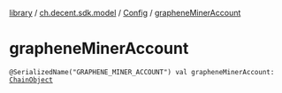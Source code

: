 [library](../../index.md) / [ch.decent.sdk.model](../index.md) / [Config](index.md) / [grapheneMinerAccount](./graphene-miner-account.md)

# grapheneMinerAccount

`@SerializedName("GRAPHENE_MINER_ACCOUNT") val grapheneMinerAccount: `[`ChainObject`](../-chain-object/index.md)